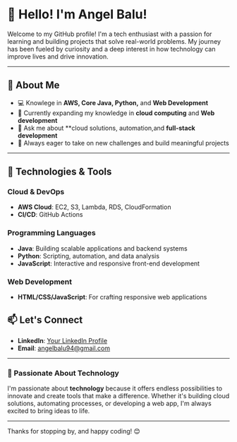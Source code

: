 # 👋 Hello! I'm Angel Balu!

Welcome to my GitHub profile! I'm a tech enthusiast with a passion for learning and building projects that solve real-world problems. My journey has been fueled by curiosity and a deep interest in how technology can improve lives and drive innovation.

---

## 🌟 About Me

- 💻 Knowlege in **AWS, Core Java, Python,** and **Web Development**
- 🌱 Currently expanding my knowledge in **cloud computing** and **Web development** 
- 💬 Ask me about **cloud solutions, automation,and **full-stack development**
- 🎯 Always eager to take on new challenges and build meaningful projects

---

## 🔧 Technologies & Tools

### Cloud & DevOps
- **AWS Cloud**: EC2, S3, Lambda, RDS, CloudFormation
- **CI/CD**: GitHub Actions

### Programming Languages
- **Java**: Building scalable applications and backend systems
- **Python**: Scripting, automation, and data analysis
- **JavaScript**: Interactive and responsive front-end development

### Web Development
- **HTML/CSS/JavaScript**: For crafting responsive web applications


## 📫 Let's Connect

- **LinkedIn**: [Your LinkedIn Profile](https://www.linkedin.com/in/angelbalu94)
- **Email**: angelbalu94@gmail.com

---

### 🚀 Passionate About Technology

I'm passionate about **technology** because it offers endless possibilities to innovate and create tools that make a difference. Whether it's building cloud solutions, automating processes, or developing a web app, I'm always excited to bring ideas to life.

---

Thanks for stopping by, and happy coding! 😊
